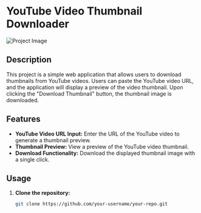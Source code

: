 # YouTube Video Thumbnail Downloader

![Project Image](https://www.leadquizzes.com/images/youtube-logo.png)

## Description

This project is a simple web application that allows users to download thumbnails from YouTube videos. Users can paste the YouTube video URL, and the application will display a preview of the video thumbnail. Upon clicking the "Download Thumbnail" button, the thumbnail image is downloaded.

## Features

- **YouTube Video URL Input:** Enter the URL of the YouTube video to generate a thumbnail preview.
- **Thumbnail Preview:** View a preview of the YouTube video thumbnail.
- **Download Functionality:** Download the displayed thumbnail image with a single click.

## Usage

1. **Clone the repository:**

   ```bash
   git clone https://github.com/your-username/your-repo.git
